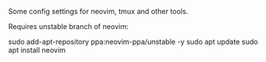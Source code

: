 Some config settings for neovim, tmux and other tools.

Requires unstable branch of neovim:

sudo add-apt-repository ppa:neovim-ppa/unstable -y
sudo apt update
sudo apt install neovim

